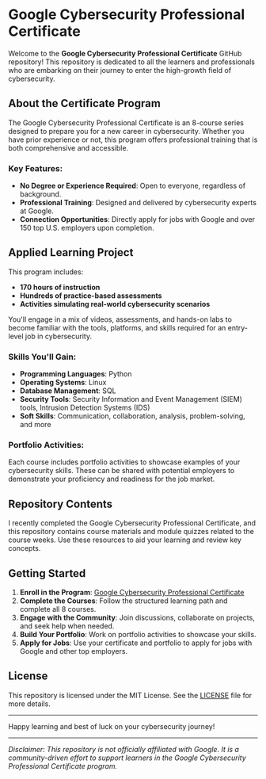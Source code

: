 # Google Cybersecurity Professional Certificate

Welcome to the **Google Cybersecurity Professional Certificate** GitHub repository! This repository is dedicated to all the learners and professionals who are embarking on their journey to enter the high-growth field of cybersecurity.

## About the Certificate Program

The Google Cybersecurity Professional Certificate is an 8-course series designed to prepare you for a new career in cybersecurity. Whether you have prior experience or not, this program offers professional training that is both comprehensive and accessible.

### Key Features:

- **No Degree or Experience Required**: Open to everyone, regardless of background.
- **Professional Training**: Designed and delivered by cybersecurity experts at Google.
- **Connection Opportunities**: Directly apply for jobs with Google and over 150 top U.S. employers upon completion.

## Applied Learning Project

This program includes:
- **170 hours of instruction**
- **Hundreds of practice-based assessments**
- **Activities simulating real-world cybersecurity scenarios**

You'll engage in a mix of videos, assessments, and hands-on labs to become familiar with the tools, platforms, and skills required for an entry-level job in cybersecurity.

### Skills You'll Gain:

- **Programming Languages**: Python
- **Operating Systems**: Linux
- **Database Management**: SQL
- **Security Tools**: Security Information and Event Management (SIEM) tools, Intrusion Detection Systems (IDS)
- **Soft Skills**: Communication, collaboration, analysis, problem-solving, and more

### Portfolio Activities:

Each course includes portfolio activities to showcase examples of your cybersecurity skills. These can be shared with potential employers to demonstrate your proficiency and readiness for the job market.

## Repository Contents

I recently completed the Google Cybersecurity Professional Certificate, and this repository contains course materials and module quizzes related to the course weeks. Use these resources to aid your learning and review key concepts.

## Getting Started

1. **Enroll in the Program**: [Google Cybersecurity Professional Certificate](https://www.coursera.org/professional-certificates/google-cybersecurity?)
2. **Complete the Courses**: Follow the structured learning path and complete all 8 courses.
3. **Engage with the Community**: Join discussions, collaborate on projects, and seek help when needed.
4. **Build Your Portfolio**: Work on portfolio activities to showcase your skills.
5. **Apply for Jobs**: Use your certificate and portfolio to apply for jobs with Google and other top employers.


## License

This repository is licensed under the MIT License. See the [LICENSE](LICENSE) file for more details.

---

Happy learning and best of luck on your cybersecurity journey!

---

*Disclaimer: This repository is not officially affiliated with Google. It is a community-driven effort to support learners in the Google Cybersecurity Professional Certificate program.*
